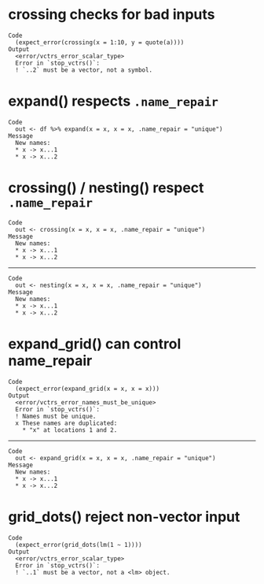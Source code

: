 # crossing checks for bad inputs

    Code
      (expect_error(crossing(x = 1:10, y = quote(a))))
    Output
      <error/vctrs_error_scalar_type>
      Error in `stop_vctrs()`:
      ! `..2` must be a vector, not a symbol.

# expand() respects `.name_repair`

    Code
      out <- df %>% expand(x = x, x = x, .name_repair = "unique")
    Message
      New names:
      * x -> x...1
      * x -> x...2

# crossing() / nesting() respect `.name_repair`

    Code
      out <- crossing(x = x, x = x, .name_repair = "unique")
    Message
      New names:
      * x -> x...1
      * x -> x...2

---

    Code
      out <- nesting(x = x, x = x, .name_repair = "unique")
    Message
      New names:
      * x -> x...1
      * x -> x...2

# expand_grid() can control name_repair

    Code
      (expect_error(expand_grid(x = x, x = x)))
    Output
      <error/vctrs_error_names_must_be_unique>
      Error in `stop_vctrs()`:
      ! Names must be unique.
      x These names are duplicated:
        * "x" at locations 1 and 2.

---

    Code
      out <- expand_grid(x = x, x = x, .name_repair = "unique")
    Message
      New names:
      * x -> x...1
      * x -> x...2

# grid_dots() reject non-vector input

    Code
      (expect_error(grid_dots(lm(1 ~ 1))))
    Output
      <error/vctrs_error_scalar_type>
      Error in `stop_vctrs()`:
      ! `..1` must be a vector, not a <lm> object.

